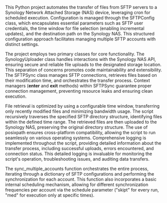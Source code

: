 This Python project automates the transfer of files from SFTP servers to a Synology Network Attached Storage (NAS) device, leveraging cron for scheduled execution. Configuration is managed through the SFTPConfig class, which encapsulates essential parameters such as SFTP user credentials, the time window for file selection (enabling incremental updates), and the destination path on the Synology NAS. This structured configuration approach facilitates managing multiple SFTP accounts with distinct settings.

The project employs two primary classes for core functionality. The SynologyUploader class handles interactions with the Synology NAS API, ensuring secure and reliable file uploads to the designated storage location. This separation of concerns promotes code maintainability and extensibility. The SFTPSync class manages SFTP connections, retrieves files based on their modification time, and orchestrates the transfer process. Context managers (__enter__ and __exit__ methods) within SFTPSync guarantee proper connection management, preventing resource leaks and ensuring clean execution.

File retrieval is optimized by using a configurable time window, transferring only recently modified files and minimizing bandwidth usage. The script recursively traverses the specified SFTP directory structure, identifying files within the defined time range. The retrieved files are then uploaded to the Synology NAS, preserving the original directory structure. The use of posixpath ensures cross-platform compatibility, allowing the script to run seamlessly on various operating systems. Comprehensive logging is implemented throughout the script, providing detailed information about the transfer process, including successful uploads, errors encountered, and connection status. This detailed logging is invaluable for monitoring the script's operation, troubleshooting issues, and auditing data transfers.

The sync_multiple_accounts function orchestrates the entire process, iterating through a dictionary of SFTP configurations and performing the synchronization for each account. This function also incorporates a basic internal scheduling mechanism, allowing for different synchronization frequencies per account via the schedule parameter ("skipt" for every run, "med" for execution only at specific times).
